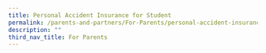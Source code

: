 ```yaml
---
title: Personal Accident Insurance for Student
permalink: /parents-and-partners/For-Parents/personal-accident-insurance-for-student/
description: ""
third_nav_title: For Parents
---
```

